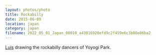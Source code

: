 ```yaml
---
layout: photos/photo
title: Rockabilly
date: 2015-06-09
location: japan
category: japan
filename: 2022_05_01_Japan_00010_a43816920efd9c2f459e6c3b80e86ba2
---
```

[Luis](https://www.luismendo.com) drawing the rockabilly dancers of Yoyogi Park.
